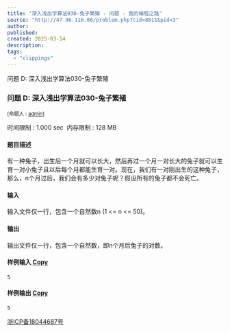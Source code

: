```yaml
---
title: "深入浅出学算法030-兔子繁殖 - 问题 - 我的编程之路"
source: "http://47.96.116.66/problem.php?cid=8011&pid=3"
author:
published:
created: 2025-03-14
description:
tags:
  - "clippings"
---
```

问题 D: 深入浅出学算法030-兔子繁殖

### 问题 D: 深入浅出学算法030-兔子繁殖

<sub>[命题人 : <span id="creator"><a href="http://47.96.116.66/userinfo.php?user=admin">admin</a></span>]</sub>

时间限制 : 1.000 sec  内存限制 : 128 MB  
  

#### 题目描述

有一种兔子，出生后一个月就可以长大，然后再过一个月一对长大的兔子就可以生育一对小兔子且以后每个月都能生育一对。现在，我们有一对刚出生的这种兔子，那么，n个月过后，我们会有多少对兔子呢？假设所有的兔子都不会死亡。  

#### 输入

输入文件仅一行，包含一个自然数n (1 <= n <= 50)。  

#### 输出

输出文件仅一行，包含一个自然数，即n个月后兔子的对数。  

#### 样例输入 [Copy](http://47.96.116.66/)

```
5
```

#### 样例输出 [Copy](http://47.96.116.66/)

```
5
```

  

[浙ICP备18044687号](http://beian.miit.gov.cn/)